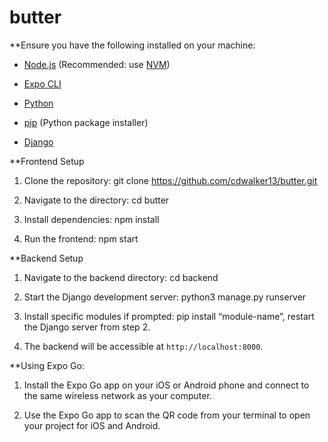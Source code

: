 # butter

**Ensure you have the following installed on your machine:

- [Node.js](https://nodejs.org/) (Recommended: use [NVM](https://github.com/nvm-sh/nvm))

- [Expo CLI](https://docs.expo.dev/get-started/installation/)

- [Python](https://www.python.org/downloads/)

- [pip](https://pip.pypa.io/en/stable/installation/) (Python package installer)

- [Django](https://www.djangoproject.com/download/)

**Frontend Setup

  1. Clone the repository: git clone https://github.com/cdwalker13/butter.git
  
  2. Navigate to the directory: cd butter
  
  3. Install dependencies:  npm install
  
  4. Run the frontend: npm start

  
**Backend Setup

 1. Navigate to the backend directory: cd backend
  
 2. Start the Django development server: python3 manage.py runserver
  
 3. Install specific modules if prompted: pip install “module-name”, restart the Django server from step 2.
  
 4. The backend will be accessible at `http://localhost:8000`.

**Using Expo Go:

 1. Install the Expo Go app on your iOS or Android phone and connect to the same wireless network as your computer. 

 2. Use the Expo Go app to scan the QR code from your terminal to open your project for iOS and Android.
